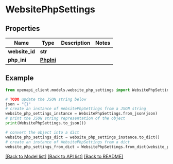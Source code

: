 # WebsitePhpSettings


## Properties

Name | Type | Description | Notes
------------ | ------------- | ------------- | -------------
**website_id** | **str** |  | 
**php_ini** | [**PhpIni**](PhpIni.md) |  | 

## Example

```python
from openapi_client.models.website_php_settings import WebsitePhpSettings

# TODO update the JSON string below
json = "{}"
# create an instance of WebsitePhpSettings from a JSON string
website_php_settings_instance = WebsitePhpSettings.from_json(json)
# print the JSON string representation of the object
print(WebsitePhpSettings.to_json())

# convert the object into a dict
website_php_settings_dict = website_php_settings_instance.to_dict()
# create an instance of WebsitePhpSettings from a dict
website_php_settings_from_dict = WebsitePhpSettings.from_dict(website_php_settings_dict)
```
[[Back to Model list]](../README.md#documentation-for-models) [[Back to API list]](../README.md#documentation-for-api-endpoints) [[Back to README]](../README.md)


